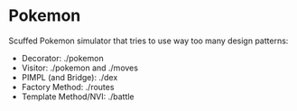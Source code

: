 # Pokemon

Scuffed Pokemon simulator that tries to use
way too many design patterns:
* Decorator: ./pokemon
* Visitor: ./pokemon and ./moves
* PIMPL (and Bridge): ./dex
* Factory Method: ./routes
* Template Method/NVI: ./battle
